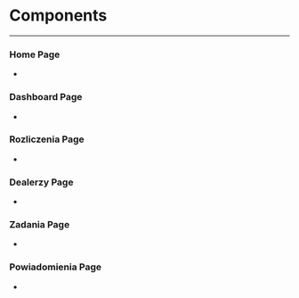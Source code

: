 # Components
---
### Home Page
- 

### Dashboard Page
-

### Rozliczenia Page
-

### Dealerzy Page
-

### Zadania Page
- 

### Powiadomienia Page
- 
